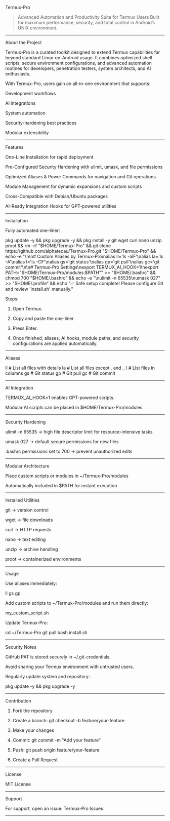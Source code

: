 Termux-Pro

> Advanced Automation and Productivity Suite for Termux Users
Built for maximum performance, security, and total control in Android’s UNIX environment.


---

About the Project

Termux-Pro is a curated toolkit designed to extend Termux capabilities far beyond standard Linux-on-Android usage.
It combines optimized shell scripts, secure environment configurations, and advanced automation routines for developers, penetration testers, system architects, and AI enthusiasts.

With Termux-Pro, users gain an all-in-one environment that supports:

Development workflows

AI integrations

System automation

Security-hardening best practices

Modular extensibility



---

Features

One-Line Installation for rapid deployment

Pre-Configured Security Hardening with ulimit, umask, and file permissions

Optimized Aliases & Power Commands for navigation and Git operations

Module Management for dynamic expansions and custom scripts

Cross-Compatible with Debian/Ubuntu packages

AI-Ready Integration Hooks for GPT-powered utilities



---

Installation

Fully automated one-liner:

pkg update -y && pkg upgrade -y && pkg install -y git wget curl nano unzip proot && rm -rf "$HOME/Termux-Pro" && git clone https://github.com/alphatecau/Termux-Pro.git "$HOME/Termux-Pro" && echo -e "\n\n# Custom Aliases by Termux-Pro\nalias ll='ls -alF'\nalias la='ls -A'\nalias l='ls -CF'\nalias gs='git status'\nalias gp='git pull'\nalias gc='git commit'\n\n# Termux-Pro Settings\nexport TERMUX_AI_HOOK=1\nexport PATH=\"\$HOME/Termux-Pro/modules:\$PATH\"" >> "$HOME/.bashrc" && chmod 700 "$HOME/.bashrc" && echo -e "\nulimit -n 65535\numask 027" >> "$HOME/.profile" && echo "✅ Safe setup complete! Please configure Git and review 'install.sh' manually."


Steps:

1. Open Termux.


2. Copy and paste the one-liner.


3. Press Enter.


4. Once finished, aliases, AI hooks, module paths, and security configurations are applied automatically.




---

Aliases

ll  # List all files with details
la  # List all files except . and ..
l   # List files in columns
gs  # Git status
gp  # Git pull
gc  # Git commit


---

AI Integration

TERMUX_AI_HOOK=1 enables GPT-powered scripts.

Modular AI scripts can be placed in $HOME/Termux-Pro/modules.



---

Security Hardening

ulimit -n 65535 → high file descriptor limit for resource-intensive tasks

umask 027 → default secure permissions for new files

.bashrc permissions set to 700 → prevent unauthorized edits



---

Modular Architecture

Place custom scripts or modules in ~/Termux-Pro/modules

Automatically included in $PATH for instant execution



---

Installed Utilities

git → version control

wget → file downloads

curl → HTTP requests

nano → text editing

unzip → archive handling

proot → containerized environments



---

Usage

Use aliases immediately:


ll
gs
gp

Add custom scripts to ~/Termux-Pro/modules and run them directly:


my_custom_script.sh

Update Termux-Pro:


cd ~/Termux-Pro
git pull
bash install.sh


---

Security Notes

GitHub PAT is stored securely in ~/.git-credentials.

Avoid sharing your Termux environment with untrusted users.

Regularly update system and repository:


pkg update -y && pkg upgrade -y


---

Contribution

1. Fork the repository


2. Create a branch: git checkout -b feature/your-feature


3. Make your changes


4. Commit: git commit -m "Add your feature"


5. Push: git push origin feature/your-feature


6. Create a Pull Request




---

License

MIT License


---

Support

For support, open an issue:
Termux-Pro Issues


---

